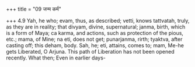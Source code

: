 +++
title = "09 जन्म कर्म"

+++
4.9 Yah, he who; evam, thus, as described; vetti, knows tattvatah,
truly, as they are in reality; that divyam, divine, supernatural; janma,
birth, which is a form of Maya; ca karma, and actions, such as
protection of the pious, etc.; mama, of Mine; na eti, does not get;
punarjanma, rirth; tyaktva, after casting off; this deham, body. Sah,
he; eti, attains, comes to; mam, Me-he gets Liberated, O Arjuna. This
path of Liberation has not been opened recently. What then; Even in
earlier days-
